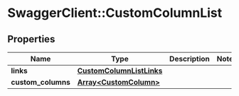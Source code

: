# SwaggerClient::CustomColumnList

## Properties
Name | Type | Description | Notes
------------ | ------------- | ------------- | -------------
**links** | [**CustomColumnListLinks**](CustomColumnListLinks.md) |  | 
**custom_columns** | [**Array&lt;CustomColumn&gt;**](CustomColumn.md) |  | 


